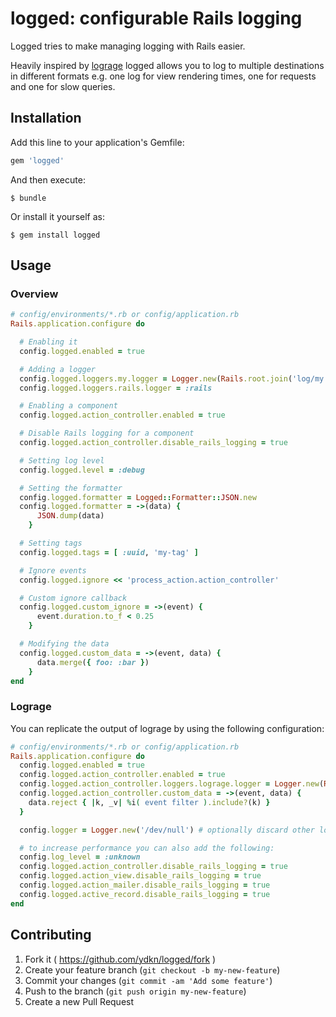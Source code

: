 # logged: configurable Rails logging

Logged tries to make managing logging with Rails easier.

Heavily inspired by [lograge](https://github.com/roidrage/lograge) logged allows you to log to multiple destinations
in different formats e.g. one log for view rendering times, one for requests and one for slow queries.


## Installation

Add this line to your application's Gemfile:

```ruby
gem 'logged'
```

And then execute:

    $ bundle

Or install it yourself as:

    $ gem install logged

## Usage

### Overview

```ruby
# config/environments/*.rb or config/application.rb
Rails.application.configure do

  # Enabling it
  config.logged.enabled = true

  # Adding a logger
  config.logged.loggers.my.logger = Logger.new(Rails.root.join('log/my.log'))
  config.logged.loggers.rails.logger = :rails

  # Enabling a component
  config.logged.action_controller.enabled = true

  # Disable Rails logging for a component
  config.logged.action_controller.disable_rails_logging = true

  # Setting log level
  config.logged.level = :debug

  # Setting the formatter
  config.logged.formatter = Logged::Formatter::JSON.new
  config.logged.formatter = ->(data) {
      JSON.dump(data)
    }

  # Setting tags
  config.logged.tags = [ :uuid, 'my-tag' ]

  # Ignore events
  config.logged.ignore << 'process_action.action_controller'

  # Custom ignore callback
  config.logged.custom_ignore = ->(event) {
      event.duration.to_f < 0.25
    }

  # Modifying the data
  config.logged.custom_data = ->(event, data) {
      data.merge({ foo: :bar })
    }
end
```

### Lograge

You can replicate the output of lograge by using the following configuration:

```ruby
# config/environments/*.rb or config/application.rb
Rails.application.configure do
  config.logged.enabled = true
  config.logged.action_controller.enabled = true
  config.logged.action_controller.loggers.lograge.logger = Logger.new(Rails.root.join('log/request.log'))
  config.logged.action_controller.custom_data = ->(event, data) {
    data.reject { |k, _v| %i( event filter ).include?(k) }
  }

  config.logger = Logger.new('/dev/null') # optionally discard other logging

  # to increase performance you can also add the following:
  config.log_level = :unknown
  config.logged.action_controller.disable_rails_logging = true
  config.logged.action_view.disable_rails_logging = true
  config.logged.action_mailer.disable_rails_logging = true
  config.logged.active_record.disable_rails_logging = true
end
```

## Contributing

1. Fork it ( https://github.com/ydkn/logged/fork )
2. Create your feature branch (`git checkout -b my-new-feature`)
3. Commit your changes (`git commit -am 'Add some feature'`)
4. Push to the branch (`git push origin my-new-feature`)
5. Create a new Pull Request
